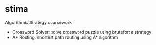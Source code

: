 # stima
Algorithmic Strategy coursework

- Crossword Solver: solve crossword puzzle using bruteforce strategy
- A* Routing: shortest path routing using A* algorithm
